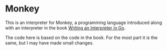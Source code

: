 # Monkey

This is an interpreter for Monkey, a programming language introduced along with an interpreter in the book [Writing an Interpreter in Go](https://interpreterbook.com).

The code here is based on the code in the book. For the most part it is the same, but I may have made small changes.
